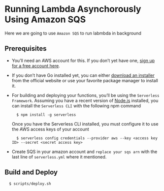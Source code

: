 # Running Lambda Asynchorously Using Amazon SQS
Here we are going to use `Amazon SQS` to run labmbda in background

## Prerequisites
- You’ll need an AWS account for this. If you don’t yet have one, [sign up for a free account here](https://aws.amazon.com/free/?all-free-tier.sort-by=item.additionalFields.SortRank&all-free-tier.sort-order=asc&awsf.Free%20Tier%20Types=*all&awsf.Free%20Tier%20Categories=*all).
- If you don’t have Go installed yet, you can either [download an installer](https://golang.org/dl/) from the official website or use your favorite package manager to install it.
- For building and deploying your functions, you’ll be using the `Serverless Framework`. Assuming you have a recent version of [Node.js](https://nodejs.org/en/) installed, you can install the `Serverless CLI` with the following npm command
	
	```console
	  $ npm install -g serverless
	```
	Once you have the Serverless CLI installed, you must configure it to use the AWS access keys of your account
	```console
	  $ serverless config credentials --provider aws --key <access key ID> --secret <secret access key>
	```
- Create SQS in your amazon account and `replace your sqs arn` with the last line of `serverless.yml` where it mentioned.
## Build and Deploy
```console
  $ scripts/deploy.sh
```
